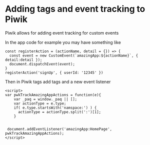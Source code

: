 # Adding tags and event tracking to Piwik

Piwik allows for adding event tracking for custom events


In the app code for example you may have something like 


```
const registerAction = (actionName, detail = {}) => {
  const event = new CustomEvent(`amazingApp:${actionName}`, { detail:detail });
  document.dispatchEvent(event);
}
registerAction('signUp', { userId: '12345' })
```

Then in Piwik tags add tags and a new event listener

```
<script>
var pwkTrackAmazingAppActions = function(e){ 
    var _paq = window._paq || [];
    var actionType = e.type;
    if( e.type.startsWith('namspace:') ) {
      actionType = actionType.split(':')[1];
    }


 document.addEventListener('amazingApp:HomePage', pwkTrackAmazingAppActions);
</script>
```
